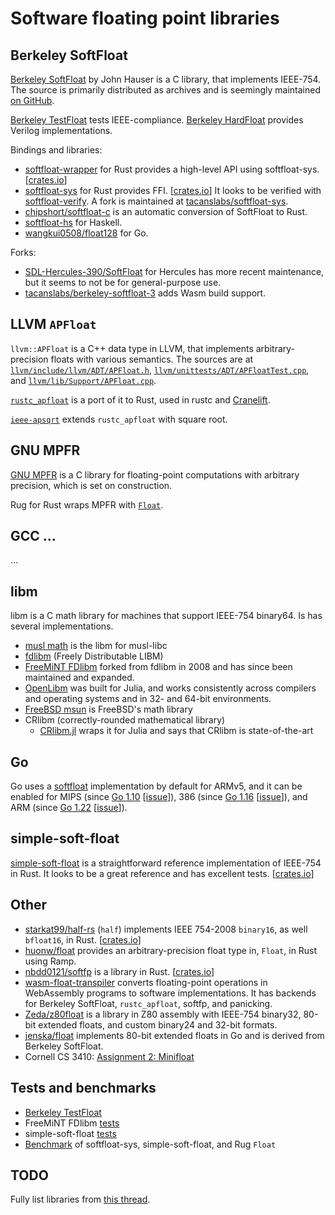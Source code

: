# Software floating point libraries

## Berkeley SoftFloat

[Berkeley SoftFloat](http://www.jhauser.us/arithmetic/SoftFloat.html) by John
Hauser is a C library, that implements IEEE-754. The source is primarily
distributed as archives and is seemingly maintained [on GitHub](https://github.com/ucb-bar/berkeley-softfloat-3).

[Berkeley TestFloat](http://www.jhauser.us/arithmetic/TestFloat.html) tests
IEEE-compliance. [Berkeley HardFloat](http://www.jhauser.us/arithmetic/HardFloat.html)
provides Verilog implementations.

Bindings and libraries:
- [softfloat-wrapper](https://github.com/dalance/softfloat-wrapper) for Rust
  provides a high-level API using softfloat-sys.
  [[crates.io](https://crates.io/crates/softfloat-wrapper)]
- [softfloat-sys](https://salsa.debian.org/Kazan-team/softfloat-sys) for Rust
  provides FFI.
  [[crates.io](https://crates.io/crates/softfloat-sys)]
  It looks to be verified with [softfloat-verify](https://salsa.debian.org/Kazan-team/softfloat-verify).
  A fork is maintained at [tacanslabs/softfloat-sys](https://github.com/tacanslabs/softfloat-sys).
- [chipshort/softfloat-c](https://github.com/chipshort/softfloat-c) is an
  automatic conversion of SoftFloat to Rust.
- [softfloat-hs](https://github.com/GaloisInc/softfloat-hs) for Haskell.
- [wangkui0508/float128](https://github.com/wangkui0508/float128) for Go.

Forks:
- [SDL-Hercules-390/SoftFloat](https://github.com/SDL-Hercules-390/SoftFloat)
  for Hercules has more recent maintenance, but it seems to not be for
  general-purpose use.
- [tacanslabs/berkeley-softfloat-3](https://github.com/tacanslabs/berkeley-softfloat-3)
  adds Wasm build support.

## LLVM `APFloat`

`llvm::APFloat` is a C++ data type in LLVM, that implements arbitrary-precision
floats with various semantics. The sources are at
[`llvm/include/llvm/ADT/APFloat.h`](https://github.com/llvm/llvm-project/blob/main/llvm/include/llvm/ADT/APFloat.h),
[`llvm/unittests/ADT/APFloatTest.cpp`](https://github.com/llvm/llvm-project/blob/main/llvm/unittests/ADT/APFloatTest.cpp),
and [`llvm/lib/Support/APFloat.cpp`](https://github.com/llvm/llvm-project/blob/main/llvm/lib/Support/APFloat.cpp).

[`rustc_apfloat`](https://github.com/rust-lang/rustc_apfloat) is a port of it to
Rust, used in rustc and [Cranelift](https://github.com/CraneStation/rustc_apfloat).

[`ieee-apsqrt`](https://github.com/SolraBizna/ieee-apsqrt) extends
`rustc_apfloat` with square root.

## GNU MPFR

[GNU MPFR](https://www.mpfr.org/) is a C library for floating-point computations
with arbitrary precision, which is set on construction.

Rug for Rust wraps MPFR with [`Float`](https://docs.rs/rug/latest/rug/struct.Float.html).

## GCC …

…

## libm

libm is a C math library for machines that support IEEE-754 binary64. Is has
several implementations.

- [musl math](https://git.musl-libc.org/cgit/musl/tree/src/math) is the libm for
  musl-libc
- [fdlibm](https://www.netlib.org/fdlibm/) (Freely Distributable LIBM)
- [FreeMiNT FDlibm](https://github.com/freemint/fdlibm) forked from fdlibm in
  2008 and has since been maintained and expanded.
- [OpenLibm](https://openlibm.org/) was built for Julia, and works consistently
  across compilers and operating systems and in 32- and 64-bit environments.
- [FreeBSD msun](https://github.com/freebsd/freebsd-src/tree/master/lib/msun) is
  FreeBSD's math library
- CRlibm (correctly-rounded mathematical library)
  - [CRlibm.jl](https://github.com/JuliaIntervals/CRlibm.jl) wraps it for Julia
    and says that CRlibm is state-of-the-art

## Go

Go uses a [softfloat](https://github.com/golang/go/blob/master/src/runtime/softfloat64.go)
implementation by default for ARMv5, and it can be enabled for
MIPS (since [Go 1.10](https://go.dev/doc/go1.10#ports) [[issue](https://go.dev/issues/18162)]),
386 (since [Go 1.16](https://go.dev/doc/go1.16#386) [[issue](https://go.dev/issues/40255)]),
and ARM (since [Go 1.22](https://go.dev/doc/go1.22#arm) [[issue](https://go.dev/issues/61588)]).

## simple-soft-float

[simple-soft-float](https://salsa.debian.org/Kazan-team/simple-soft-float) is
a straightforward reference implementation of IEEE-754 in Rust. It looks to be a
great reference and has excellent tests.
[[crates.io](https://crates.io/crates/simple-soft-float)]

## Other

- [starkat99/half-rs](https://github.com/starkat99/half-rs) (`half`) implements
  IEEE 754-2008 `binary16`, as well `bfloat16`, in Rust.
  [[crates.io](https://crates.io/crates/half/)]
- [huonw/float](https://github.com/huonw/float) provides an arbitrary-precision
  float type in, `Float`, in Rust using Ramp.
- [nbdd0121/softfp](https://github.com/nbdd0121/softfp) is a library in Rust.
  [[crates.io](https://crates.io/crates/softfp)]
- [wasm-float-transpiler](https://github.com/chipshort/wasm-float-transpiler)
  converts floating-point operations in WebAssembly programs to software
  implementations. It has backends for Berkeley SoftFloat, `rustc_apfloat`,
  softfp, and panicking.
- [Zeda/z80float](https://github.com/Zeda/z80float) is a library in Z80 assembly
  with IEEE-754 binary32, 80-bit extended floats, and custom binary24 and 32-bit
  formats.
- [jenska/float](https://github.com/jenska/float) implements 80-bit extended
  floats in Go and is derived from Berkeley SoftFloat.
- Cornell CS 3410: [Assignment 2: Minifloat](https://www.cs.cornell.edu/courses/cs3410/2025sp/assignments/minifloat/instructions.html)

## Tests and benchmarks

- [Berkeley TestFloat](http://www.jhauser.us/arithmetic/TestFloat.html)
- FreeMiNT FDlibm [tests](https://github.com/freemint/fdlibm/tree/master/tests)
- simple-soft-float [tests](https://salsa.debian.org/Kazan-team/simple-soft-float/-/tree/master/test_data)
- [Benchmark](https://github.com/dalance/softfloat_bench) of softfloat-sys,
  simple-soft-float, and Rug `Float`

## TODO

Fully list libraries from [this thread](https://stackoverflow.com/questions/2186788/is-there-an-open-source-c-c-implementation-of-ieee-754-operations).
